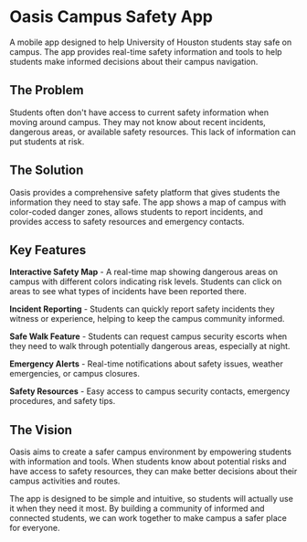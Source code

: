 # Oasis Campus Safety App

A mobile app designed to help University of Houston students stay safe on campus. The app provides real-time safety information and tools to help students make informed decisions about their campus navigation.

## The Problem

Students often don't have access to current safety information when moving around campus. They may not know about recent incidents, dangerous areas, or available safety resources. This lack of information can put students at risk.

## The Solution

Oasis provides a comprehensive safety platform that gives students the information they need to stay safe. The app shows a map of campus with color-coded danger zones, allows students to report incidents, and provides access to safety resources and emergency contacts.

## Key Features

**Interactive Safety Map** - A real-time map showing dangerous areas on campus with different colors indicating risk levels. Students can click on areas to see what types of incidents have been reported there.

**Incident Reporting** - Students can quickly report safety incidents they witness or experience, helping to keep the campus community informed.

**Safe Walk Feature** - Students can request campus security escorts when they need to walk through potentially dangerous areas, especially at night.

**Emergency Alerts** - Real-time notifications about safety issues, weather emergencies, or campus closures.

**Safety Resources** - Easy access to campus security contacts, emergency procedures, and safety tips.

## The Vision

Oasis aims to create a safer campus environment by empowering students with information and tools. When students know about potential risks and have access to safety resources, they can make better decisions about their campus activities and routes.

The app is designed to be simple and intuitive, so students will actually use it when they need it most. By building a community of informed and connected students, we can work together to make campus a safer place for everyone.

